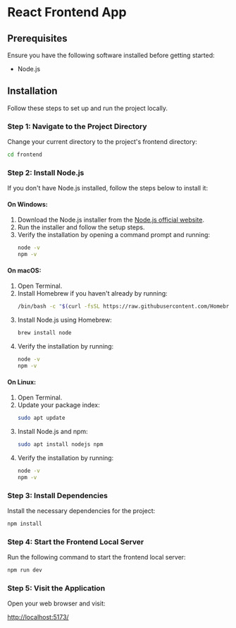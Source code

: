 # React Frontend App

## Prerequisites

Ensure you have the following software installed before getting started:

- Node.js

## Installation

Follow these steps to set up and run the project locally.

### Step 1: Navigate to the Project Directory

Change your current directory to the project's frontend directory:

```bash
cd frontend
```

### Step 2: Install Node.js

If you don't have Node.js installed, follow the steps below to install it:

#### On Windows:

1. Download the Node.js installer from the [Node.js official website](https://nodejs.org/).
2. Run the installer and follow the setup steps.
3. Verify the installation by opening a command prompt and running:
   ```bash
   node -v
   npm -v
   ```

#### On macOS:

1. Open Terminal.
2. Install Homebrew if you haven't already by running:
   ```bash
   /bin/bash -c "$(curl -fsSL https://raw.githubusercontent.com/Homebrew/install/HEAD/install.sh)"
   ```
3. Install Node.js using Homebrew:
   ```bash
   brew install node
   ```
4. Verify the installation by running:
   ```bash
   node -v
   npm -v
   ```

#### On Linux:

1. Open Terminal.
2. Update your package index:
   ```bash
   sudo apt update
   ```
3. Install Node.js and npm:
   ```bash
   sudo apt install nodejs npm
   ```
4. Verify the installation by running:
   ```bash
   node -v
   npm -v
   ```

### Step 3: Install Dependencies

Install the necessary dependencies for the project:

```bash
npm install
```

### Step 4: Start the Frontend Local Server

Run the following command to start the frontend local server:

```bash
npm run dev
```

### Step 5: Visit the Application

Open your web browser and visit:

[http://localhost:5173/](http://localhost:5173/)
